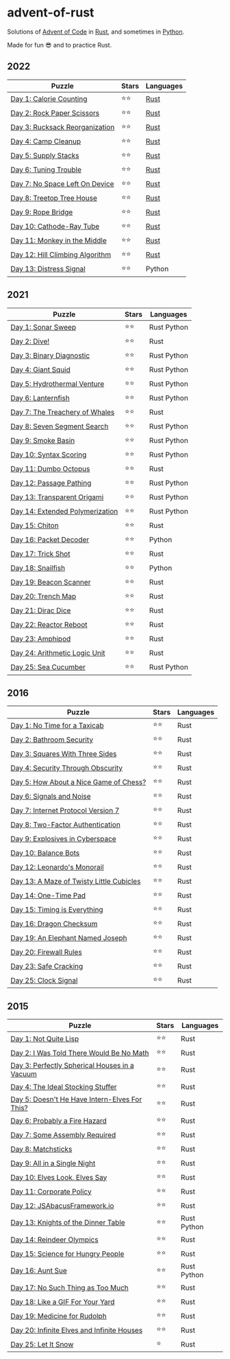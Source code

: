 # advent-of-rust

Solutions of [Advent of Code](https://adventofcode.com/) in [Rust](https://www.rust-lang.org), and sometimes in [Python](https://www.python.org/).

Made for fun 😎 and to practice Rust.

## 2022

Puzzle                                                                  | Stars | Languages
----------------------------------------------------------------------- | ----- | -----------
[Day 1: Calorie Counting](https://adventofcode.com/2022/day/1)          | ⭐⭐  | [Rust](2022/day1/day1.rs)
[Day 2: Rock Paper Scissors](https://adventofcode.com/2022/day/2)       | ⭐⭐  | [Rust](2022/day2/day2.rs)
[Day 3: Rucksack Reorganization](https://adventofcode.com/2022/day/3)   | ⭐⭐  | [Rust](2022/day3/day3.rs)
[Day 4: Camp Cleanup](https://adventofcode.com/2022/day/4)              | ⭐⭐  | [Rust](2022/day4/day4.rs)
[Day 5: Supply Stacks](https://adventofcode.com/2022/day/5)             | ⭐⭐  | [Rust](2022/day5/day5.rs)
[Day 6: Tuning Trouble](https://adventofcode.com/2022/day/6)            | ⭐⭐  | [Rust](2022/day6/day6.rs)
[Day 7: No Space Left On Device](https://adventofcode.com/2022/day/7)   | ⭐⭐  | [Rust](2022/day7/day7.rs)
[Day 8: Treetop Tree House](https://adventofcode.com/2022/day/8)        | ⭐⭐  | [Rust](2022/day8/day8.rs)
[Day 9: Rope Bridge](https://adventofcode.com/2022/day/9)               | ⭐⭐  | [Rust](2022/day9/day9.rs)
[Day 10: Cathode-Ray Tube](https://adventofcode.com/2022/day/10)        | ⭐⭐  | [Rust](2022/day10/day10.rs)
[Day 11: Monkey in the Middle](https://adventofcode.com/2022/day/11)    | ⭐⭐  | [Rust](2022/day11/day11.rs)
[Day 12: Hill Climbing Algorithm](https://adventofcode.com/2022/day/12) | ⭐⭐  | [Rust](2022/day12/day12.rs)
[Day 13: Distress Signal](https://adventofcode.com/2022/day/13)         | ⭐⭐  | Python


## 2021

Puzzle                                                                  | Stars | Languages
----------------------------------------------------------------------- | ----- | -----------
[Day 1: Sonar Sweep](https://adventofcode.com/2021/day/1)               | ⭐⭐  | Rust Python
[Day 2: Dive!](https://adventofcode.com/2021/day/2)                     | ⭐⭐  | Rust
[Day 3: Binary Diagnostic](https://adventofcode.com/2021/day/3)         | ⭐⭐  | Rust Python
[Day 4: Giant Squid](https://adventofcode.com/2021/day/4)               | ⭐⭐  | Rust Python
[Day 5: Hydrothermal Venture](https://adventofcode.com/2021/day/5)      | ⭐⭐  | Rust Python
[Day 6: Lanternfish](https://adventofcode.com/2021/day/6)               | ⭐⭐  | Rust Python
[Day 7: The Treachery of Whales](https://adventofcode.com/2021/day/7)   | ⭐⭐  | Rust
[Day 8: Seven Segment Search](https://adventofcode.com/2021/day/8)      | ⭐⭐  | Rust Python
[Day 9: Smoke Basin](https://adventofcode.com/2021/day/9)               | ⭐⭐  | Rust Python
[Day 10: Syntax Scoring](https://adventofcode.com/2021/day/10)          | ⭐⭐  | Rust Python
[Day 11: Dumbo Octopus](https://adventofcode.com/2021/day/11)           | ⭐⭐  | Rust
[Day 12: Passage Pathing](https://adventofcode.com/2021/day/12)         | ⭐⭐  | Rust Python
[Day 13: Transparent Origami](https://adventofcode.com/2021/day/13)     | ⭐⭐  | Rust Python
[Day 14: Extended Polymerization](https://adventofcode.com/2021/day/14) | ⭐⭐  | Rust Python
[Day 15: Chiton](https://adventofcode.com/2021/day/15)                  | ⭐⭐  | Rust
[Day 16: Packet Decoder](https://adventofcode.com/2021/day/16)          | ⭐⭐  | Python
[Day 17: Trick Shot](https://adventofcode.com/2021/day/17)              | ⭐⭐  | Rust
[Day 18: Snailfish](https://adventofcode.com/2021/day/18)               | ⭐⭐  | Python
[Day 19: Beacon Scanner](https://adventofcode.com/2021/day/19)          | ⭐⭐  | Rust
[Day 20: Trench Map](https://adventofcode.com/2021/day/20)              | ⭐⭐  | Rust
[Day 21: Dirac Dice](https://adventofcode.com/2021/day/21)              | ⭐⭐  | Rust
[Day 22: Reactor Reboot](https://adventofcode.com/2021/day/22)          | ⭐⭐  | Rust
[Day 23: Amphipod](https://adventofcode.com/2021/day/23)                | ⭐⭐  | Rust
[Day 24: Arithmetic Logic Unit](https://adventofcode.com/2021/day/24)   | ⭐⭐  | Rust
[Day 25: Sea Cucumber](https://adventofcode.com/2021/day/25)            | ⭐⭐  | Rust Python

## 2016

Puzzle                                                                           | Stars | Languages
-------------------------------------------------------------------------------- | ----- | ---------
[Day 1: No Time for a Taxicab](https://adventofcode.com/2016/day/1)              | ⭐⭐  | Rust
[Day 2: Bathroom Security](https://adventofcode.com/2016/day/2)                  | ⭐⭐  | Rust
[Day 3: Squares With Three Sides](https://adventofcode.com/2016/day/3)           | ⭐⭐  | Rust
[Day 4: Security Through Obscurity](https://adventofcode.com/2016/day/4)         | ⭐⭐  | Rust
[Day 5: How About a Nice Game of Chess?](https://adventofcode.com/2016/day/5)    | ⭐⭐  | Rust
[Day 6: Signals and Noise](https://adventofcode.com/2016/day/6)                  | ⭐⭐  | Rust
[Day 7: Internet Protocol Version 7](https://adventofcode.com/2016/day/7)        | ⭐⭐  | Rust
[Day 8: Two-Factor Authentication](https://adventofcode.com/2016/day/8)          | ⭐⭐  | Rust
[Day 9: Explosives in Cyberspace](https://adventofcode.com/2016/day/9)           | ⭐⭐  | Rust
[Day 10: Balance Bots](https://adventofcode.com/2016/day/10)                     | ⭐⭐  | Rust
[Day 12: Leonardo's Monorail](https://adventofcode.com/2016/day/12)              | ⭐⭐  | Rust
[Day 13: A Maze of Twisty Little Cubicles](https://adventofcode.com/2016/day/13) | ⭐⭐  | Rust
[Day 14: One-Time Pad](https://adventofcode.com/2016/day/14)                     | ⭐⭐  | Rust
[Day 15: Timing is Everything](https://adventofcode.com/2016/day/15)             | ⭐⭐  | Rust
[Day 16: Dragon Checksum](https://adventofcode.com/2016/day/16)                  | ⭐⭐  | Rust
[Day 19: An Elephant Named Joseph](https://adventofcode.com/2016/day/19)         | ⭐⭐  | Rust
[Day 20: Firewall Rules](https://adventofcode.com/2016/day/20)                   | ⭐⭐  | Rust
[Day 23: Safe Cracking](https://adventofcode.com/2016/day/23)                    | ⭐⭐  | Rust
[Day 25: Clock Signal](https://adventofcode.com/2016/day/25)                     | ⭐⭐  | Rust

## 2015

Puzzle                                                                               | Stars | Languages
------------------------------------------------------------------------------------ | ----- | -----------
[Day 1: Not Quite Lisp](https://adventofcode.com/2015/day/1)                         | ⭐⭐  | Rust
[Day 2: I Was Told There Would Be No Math](https://adventofcode.com/2015/day/2)      | ⭐⭐  | Rust
[Day 3: Perfectly Spherical Houses in a Vacuum](https://adventofcode.com/2015/day/3) | ⭐⭐  | Rust
[Day 4: The Ideal Stocking Stuffer](https://adventofcode.com/2015/day/4)             | ⭐⭐  | Rust
[Day 5: Doesn't He Have Intern-Elves For This?](https://adventofcode.com/2015/day/5) | ⭐⭐  | Rust
[Day 6: Probably a Fire Hazard](https://adventofcode.com/2015/day/6)                 | ⭐⭐  | Rust
[Day 7: Some Assembly Required](https://adventofcode.com/2015/day/7)                 | ⭐⭐  | Rust
[Day 8: Matchsticks](https://adventofcode.com/2015/day/8)                            | ⭐⭐  | Rust
[Day 9: All in a Single Night](https://adventofcode.com/2015/day/9)                  | ⭐⭐  | Rust
[Day 10: Elves Look, Elves Say](https://adventofcode.com/2015/day/10)                | ⭐⭐  | Rust
[Day 11: Corporate Policy](https://adventofcode.com/2015/day/11)                     | ⭐⭐  | Rust
[Day 12: JSAbacusFramework.io](https://adventofcode.com/2015/day/12)                 | ⭐⭐  | Rust
[Day 13: Knights of the Dinner Table](https://adventofcode.com/2015/day/13)          | ⭐⭐  | Rust Python
[Day 14: Reindeer Olympics](https://adventofcode.com/2015/day/14)                    | ⭐⭐  | Rust
[Day 15: Science for Hungry People](https://adventofcode.com/2015/day/15)            | ⭐⭐  | Rust
[Day 16: Aunt Sue](https://adventofcode.com/2015/day/16)                             | ⭐⭐  | Rust Python
[Day 17: No Such Thing as Too Much](https://adventofcode.com/2015/day/17)            | ⭐⭐  | Rust
[Day 18: Like a GIF For Your Yard](https://adventofcode.com/2015/day/18)             | ⭐⭐  | Rust
[Day 19: Medicine for Rudolph](https://adventofcode.com/2015/day/19)                 | ⭐⭐  | Rust
[Day 20: Infinite Elves and Infinite Houses](https://adventofcode.com/2015/day/20)   | ⭐⭐  | Rust
[Day 25: Let It Snow](https://adventofcode.com/2015/day/25)                          | ⭐    | Rust
